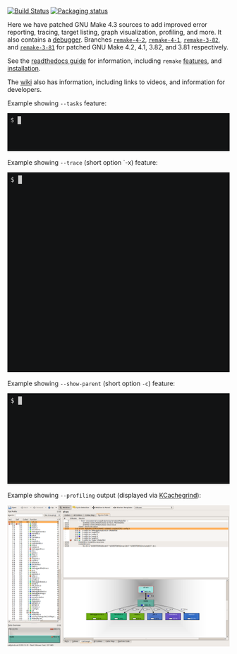 [![Build Status](https://travis-ci.org/rocky/remake.svg?branch=remake-4-3)](https://travis-ci.org/rocky/remake) [![Packaging status](https://repology.org/badge/tiny-repos/remake.svg)](https://repology.org/project/remake/versions)

Here we have patched GNU Make 4.3 sources to add improved error reporting, tracing, target listing, graph visualization, profiling, and more. It also
contains a [debugger](https://remake.readthedocs.io/en/latest/debugger.html). Branches [`remake-4-2`](https://github.com/rocky/remake/tree/remake-4-2), [`remake-4-1`](https://github.com/rocky/remake/tree/remake-4-1), [`remake-3-82`](https://github.com/rocky/remake/tree/remake-3-82), and [`remake-3-81`](https://github.com/rocky/remake/tree/remake-3-81) for patched GNU Make 4.2, 4.1, 3.82, and 3.81 respectively.

See the [readthedocs guide](https://remake.readthedocs.io/en/readthedocs/index.html) for information, including `remake` [features](https://remake.readthedocs.io/en/readthedocs/features.html), and [installation](https://remake.readthedocs.io/en/readthedocs/install.html).

The [wiki](https://github.com/rocky/remake/wiki) also has information, including links to videos, and information for developers.

Example showing `--tasks` feature:

![--tasks](screenshots/remake-session0.gif)

Example showing `--trace` (short option `-x) feature:

![--trace](screenshots/remake-trace.gif)


Example showing `--show-parent` (short option `-c`) feature:

![--show-parent](screenshots/remake-search-parent.gif)

Example showing `--profiling` output (displayed via [KCachegrind](https://kcachegrind.github.io/html/Home.htmlkcachegrind)):

![--profile](screenshots/remake-profiled2.png)
